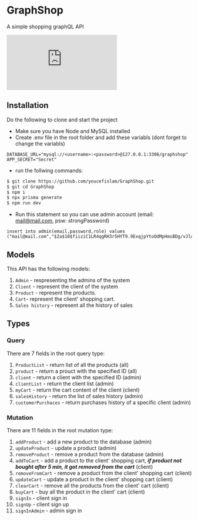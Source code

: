 # GraphShop
A simple shopping graphQL API

![Shopping class diagram](https://files.fm/thumb_show.php?i=6aefcwzpc)

## Installation
 Do the following to clone and start the project
 - Make sure you have Node and MySQL installed
 - Create .env file in the root folder and add these variabls (dont forget to change the variabls)
 ```env
 DATABASE_URL="mysql://<username>:<password>@127.0.0.1:3306/graphshop"
 APP_SECRET="Secret"
 ```
 - run the follwing commands:
 ```sh
 $ git clone https://github.com/youcefislam/GraphShop.git
 $ git cd GraphShop
 $ npm i
 $ npx prisma generate
 $ npm run dev
 ```
 - Run this statement so you can use admin account (email: mail@mail.com, psw: strongPassword)
 ```mysql
 insert into admin(email,password,role) values ("mail@mail.com","$2a$10$fiiziC1LR4qgRH3r5HYT9.9ExqjpYtoOdMpHmsBDg/vJlohcBruwC","CHIEF");
 ```

## Models
  This API has the following models:
  1. `Admin` - respresenting the admins of the system
  2. `Client` - represent the client of the system
  3. `Product` - represent the products.
  4. `Cart`- represent the client' shopping cart.
  5. `Sales history` - represent all the history of sales

## Types
  ### Query
  There are 7 fields in the root query type:
   1. `ProductList` - return list of all the products (all)
   2. `product` - return a prouct with the specified ID (all)
   3. `client` - return a client with the specified ID (admin)
   4. `clientList` - return the client list (admin)
   5. `myCart` - return the cart content of the client (client)
   6. `salesHistory` - return the list of sales history (admin)
   7. `customerPurchaces` - return purchases history of a specific client (admin)
  ### Mutation
  There are 11 fields in the root mutation type:
   1. `addProduct` - add a new product to the database (admin)
   2. `updateProduct` - update a product (admin)
   3. `removeProduct` - remove a product from the database (admin)
   4. `addToCart` - add a product to the client' shopping cart, ***if product not bought after 5 min, it got removed from the cart*** (client)
   5. `removeFromCart` - remove a product from the client' shopping cart (client)
   6. `updateCart` - update a product in the client' shopping cart (client)
   7. `clearCart` - remove all the products from the client' cart (client)
   8. `buyCart` - buy all the product in the client' cart (client)
   9. `signIn` - client sign in
   10. `signUp` - client sign up
   11. `signInAdmin` - admin sign in
 
